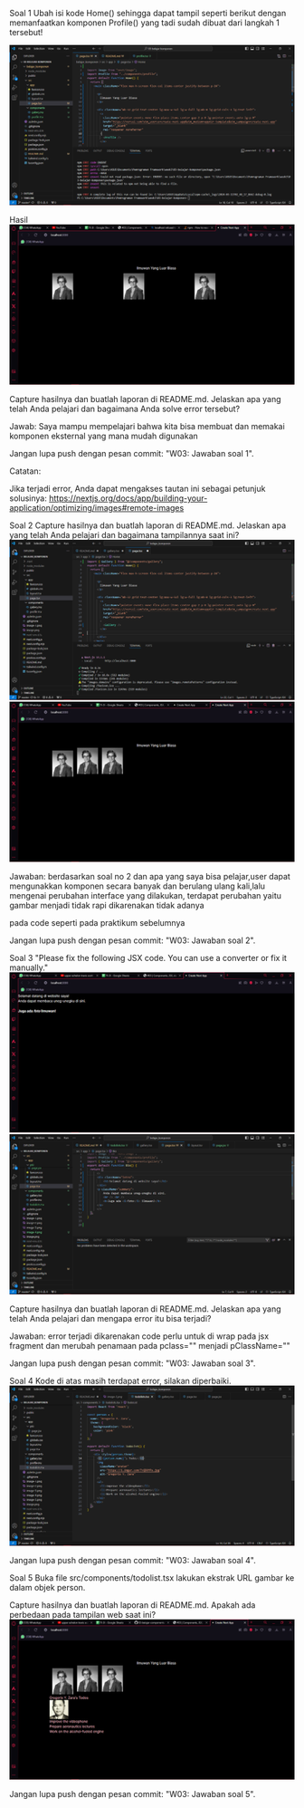 Soal 1
Ubah isi kode Home() sehingga dapat tampil seperti berikut dengan memanfaatkan komponen Profile() yang tadi sudah dibuat dari langkah 1 tersebut!

![alt text](image.png)

Hasil
![alt text](image-1.png)

Capture hasilnya dan buatlah laporan di README.md. Jelaskan apa yang telah Anda pelajari dan bagaimana Anda solve error tersebut?

Jawab:
Saya mampu mempelajari bahwa kita bisa membuat dan memakai komponen eksternal yang mana mudah digunakan 


Jangan lupa push dengan pesan commit: "W03: Jawaban soal 1".

Catatan:

Jika terjadi error, Anda dapat mengakses tautan ini sebagai petunjuk solusinya: https://nextjs.org/docs/app/building-your-application/optimizing/images#remote-images


Soal 2
Capture hasilnya dan buatlah laporan di README.md. Jelaskan apa yang telah Anda pelajari dan bagaimana tampilannya saat ini?
![alt text](image-2.png)
![alt text](image-3.png)

Jawaban:
berdasarkan soal no 2 dan apa yang saya bisa pelajar,user dapat mengunakkan komponen secara banyak dan berulang ulang kali,lalu mengenai perubahan interface yang dilakukan, terdapat perubahan yaitu gambar menjadi tidak rapi dikarenakan tidak adanya <div> pada code seperti pada praktikum sebelumnya 

Jangan lupa push dengan pesan commit: "W03: Jawaban soal 2".


Soal 3
"Please fix the following JSX code. You can use a converter or fix it manually."
![alt text](image-4.png)
![alt text](image-5.png)

Capture hasilnya dan buatlah laporan di README.md. Jelaskan apa yang telah Anda pelajari dan mengapa error itu bisa terjadi?

Jawaban:
error terjadi dikarenakan code perlu untuk di wrap pada jsx fragment dan merubah penamaan pada pclass="" menjadi pClassName=""

Jangan lupa push dengan pesan commit: "W03: Jawaban soal 3".


Soal 4
Kode di atas masih terdapat error, silakan diperbaiki.
![alt text](image-6.png)

Jangan lupa push dengan pesan commit: "W03: Jawaban soal 4".

Soal 5
Buka file src/components/todolist.tsx lakukan ekstrak URL gambar ke dalam objek person.

Capture hasilnya dan buatlah laporan di README.md. Apakah ada perbedaan pada tampilan web saat ini?
![alt text](image-7.png)

Jangan lupa push dengan pesan commit: "W03: Jawaban soal 5".
